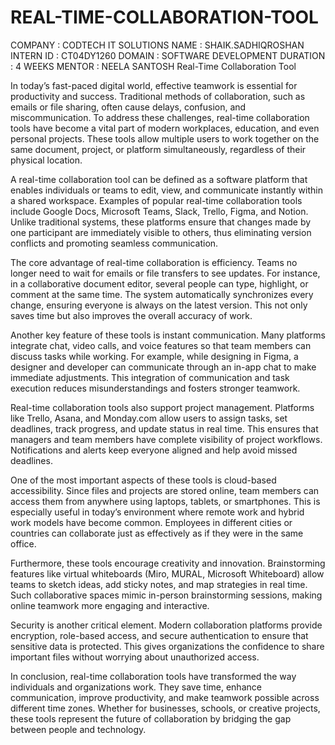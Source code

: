 # REAL-TIME-COLLABORATION-TOOL
COMPANY : CODTECH IT SOLUTIONS
NAME :  SHAIK.SADHIQROSHAN
INTERN ID : CT04DY1260
DOMAIN : SOFTWARE DEVELOPMENT
DURATION : 4 WEEKS
MENTOR : NEELA SANTOSH
Real-Time Collaboration Tool

In today’s fast-paced digital world, effective teamwork is essential for productivity and success. Traditional methods of collaboration, such as emails or file sharing, often cause delays, confusion, and miscommunication. To address these challenges, real-time collaboration tools have become a vital part of modern workplaces, education, and even personal projects. These tools allow multiple users to work together on the same document, project, or platform simultaneously, regardless of their physical location.

A real-time collaboration tool can be defined as a software platform that enables individuals or teams to edit, view, and communicate instantly within a shared workspace. Examples of popular real-time collaboration tools include Google Docs, Microsoft Teams, Slack, Trello, Figma, and Notion. Unlike traditional systems, these platforms ensure that changes made by one participant are immediately visible to others, thus eliminating version conflicts and promoting seamless communication.

The core advantage of real-time collaboration is efficiency. Teams no longer need to wait for emails or file transfers to see updates. For instance, in a collaborative document editor, several people can type, highlight, or comment at the same time. The system automatically synchronizes every change, ensuring everyone is always on the latest version. This not only saves time but also improves the overall accuracy of work.

Another key feature of these tools is instant communication. Many platforms integrate chat, video calls, and voice features so that team members can discuss tasks while working. For example, while designing in Figma, a designer and developer can communicate through an in-app chat to make immediate adjustments. This integration of communication and task execution reduces misunderstandings and fosters stronger teamwork.

Real-time collaboration tools also support project management. Platforms like Trello, Asana, and Monday.com allow users to assign tasks, set deadlines, track progress, and update status in real time. This ensures that managers and team members have complete visibility of project workflows. Notifications and alerts keep everyone aligned and help avoid missed deadlines.

One of the most important aspects of these tools is cloud-based accessibility. Since files and projects are stored online, team members can access them from anywhere using laptops, tablets, or smartphones. This is especially useful in today’s environment where remote work and hybrid work models have become common. Employees in different cities or countries can collaborate just as effectively as if they were in the same office.

Furthermore, these tools encourage creativity and innovation. Brainstorming features like virtual whiteboards (Miro, MURAL, Microsoft Whiteboard) allow teams to sketch ideas, add sticky notes, and map strategies in real time. Such collaborative spaces mimic in-person brainstorming sessions, making online teamwork more engaging and interactive.

Security is another critical element. Modern collaboration platforms provide encryption, role-based access, and secure authentication to ensure that sensitive data is protected. This gives organizations the confidence to share important files without worrying about unauthorized access.

In conclusion, real-time collaboration tools have transformed the way individuals and organizations work. They save time, enhance communication, improve productivity, and make teamwork possible across different time zones. Whether for businesses, schools, or creative projects, these tools represent the future of collaboration by bridging the gap between people and technology.

